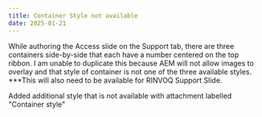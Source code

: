 ```yaml
---
title: Container Style not available
date: 2025-01-21
---
```


While authoring the Access slide on the Support tab, there are three containers side-by-side that each have a number centered on the top ribbon. I am unable to duplicate this because AEM will not allow images to overlay and that style of container is not one of the three available styles. ***This will also need to be available for RINVOQ Support Slide.

Added additional style that is not available with attachment labelled "Container style"
